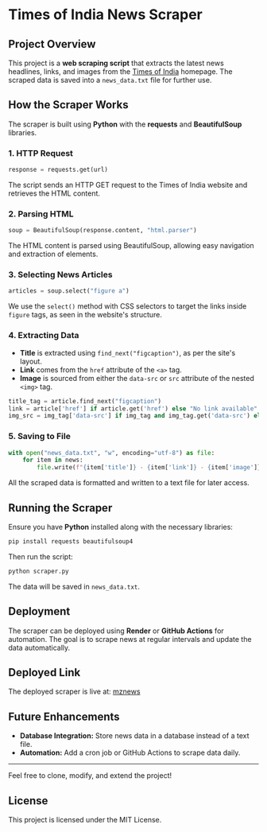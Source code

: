 # Times of India News Scraper

## Project Overview
This project is a **web scraping script** that extracts the latest news headlines, links, and images from the [Times of India](https://timesofindia.indiatimes.com/) homepage. The scraped data is saved into a `news_data.txt` file for further use.

## How the Scraper Works
The scraper is built using **Python** with the **requests** and **BeautifulSoup** libraries.

### 1. HTTP Request
```python
response = requests.get(url)
```
The script sends an HTTP GET request to the Times of India website and retrieves the HTML content.

### 2. Parsing HTML
```python
soup = BeautifulSoup(response.content, "html.parser")
```
The HTML content is parsed using BeautifulSoup, allowing easy navigation and extraction of elements.

### 3. Selecting News Articles
```python
articles = soup.select("figure a")
```
We use the `select()` method with CSS selectors to target the links inside `figure` tags, as seen in the website's structure.

### 4. Extracting Data
- **Title** is extracted using `find_next("figcaption")`, as per the site's layout.
- **Link** comes from the `href` attribute of the `<a>` tag.
- **Image** is sourced from either the `data-src` or `src` attribute of the nested `<img>` tag.

```python
title_tag = article.find_next("figcaption")
link = article['href'] if article.get('href') else "No link available"
img_src = img_tag['data-src'] if img_tag and img_tag.get('data-src') else img_tag['src'] if img_tag and img_tag.get('src') else "No image available"
```

### 5. Saving to File
```python
with open("news_data.txt", "w", encoding="utf-8") as file:
    for item in news:
        file.write(f"{item['title']} - {item['link']} - {item['image']}\n")
```
All the scraped data is formatted and written to a text file for later access.

## Running the Scraper
Ensure you have **Python** installed along with the necessary libraries:

```bash
pip install requests beautifulsoup4
```

Then run the script:

```bash
python scraper.py
```

The data will be saved in `news_data.txt`.

## Deployment
The scraper can be deployed using **Render** or **GitHub Actions** for automation. The goal is to scrape news at regular intervals and update the data automatically.

## Deployed Link
The deployed scraper is live at:
[mznews](https://mznews.onrender.com/)

## Future Enhancements
- **Database Integration:** Store news data in a database instead of a text file.
- **Automation:** Add a cron job or GitHub Actions to scrape data daily.

---

Feel free to clone, modify, and extend the project!

## License
This project is licensed under the MIT License.

